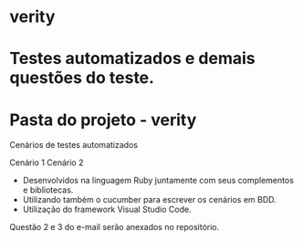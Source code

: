 # verity
# Testes automatizados e demais questões do teste.
# Pasta do projeto - verity
Cenários de testes automatizados

Cenário 1
Cenário 2

- Desenvolvidos na linguagem Ruby juntamente com seus complementos e bibliotecas.
- Utilizando também o cucumber para escrever os cenários em BDD.
- Utilização do framework Visual Studio Code.

Questão 2 e 3 do e-mail serão anexados no repositório.

